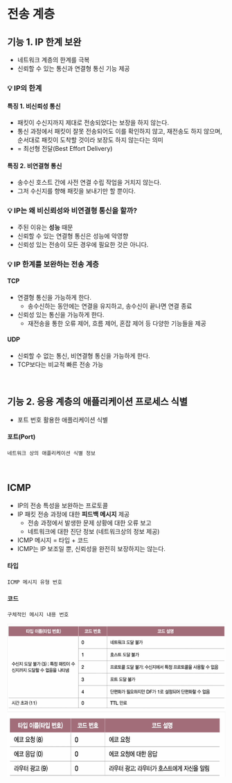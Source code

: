 # 전송 계층

## 기능 1. IP 한계 보완

- 네트워크 계층의 한계를 극복
- 신뢰할 수 있는 통신과 연결형 통신 기능 제공

### 💡 IP의 한계

#### 특징 1. 비신뢰성 통신

- 패킷이 수신지까지 제대로 전송되었다는 보장을 하지 않는다.
- 통신 과정에서 패킷이 잘못 전송되어도 이를 확인하지 않고, 재전송도 하지 않으며, 순서대로 패킷이 도착할 것이라 보장도 하지 않는다는 의미
- = 최선형 전달(Best Effort Delivery)

#### 특징 2. 비연결형 통신

- 송수신 호스트 간에 사전 연결 수립 작업을 거치지 않는다.
- 그저 수신지를 향해 패킷을 보내기만 할 뿐이다.

### 💡 IP는 왜 비신뢰성와 비연결형 통신을 할까?

- 주된 이유는 **성능** 때문
- 신뢰할 수 있는 연결형 통신은 성능에 악영향
- 신뢰성 있는 전송이 모든 경우에 필요한 것은 아니다.

### 💡 IP 한계를 보완하는 전송 계층

#### TCP

- 연결형 통신을 가능하게 한다.
  - 송수신하는 동안에는 연결을 유지하고, 송수신이 끝나면 연결 종료
- 신뢰성 있는 통신을 가능하게 한다.
  - 재전송을 통한 오류 제어, 흐름 제어, 혼잡 제어 등 다양한 기능들을 제공

#### UDP

- 신뢰할 수 없는 통신, 비연결형 통신을 가능하게 한다.
- TCP보다는 비교적 빠른 전송 가능

<br>

## 기능 2. 응용 계층의 애플리케이션 프로세스 식별

- 포트 번호 활용한 애플리케이션 식별

#### 포트(Port)

    네트워크 상의 애플리케이션 식별 정보

<br>

## ICMP

- IP의 전송 특성을 보완하는 프로토콜
- IP 패킷 전송 과정에 대한 **피드백 메시지** 제공
  - 전송 과정에서 발생한 문제 상황에 대한 오류 보고
  - 네트워크에 대한 진단 정보 (네트워크상의 정보 제공)
- ICMP 메시지 = 타입 + 코드
- ICMP는 IP 보조일 뿐, 신뢰성을 완전히 보장하지는 않는다.

#### 타입

    ICMP 메시지 유형 번호

#### 코드

    구체적인 메시지 내용 번호

<img src="../img/icmp_message.png" height=200>
<img src="../img/icmp_message2.png" height=150>
